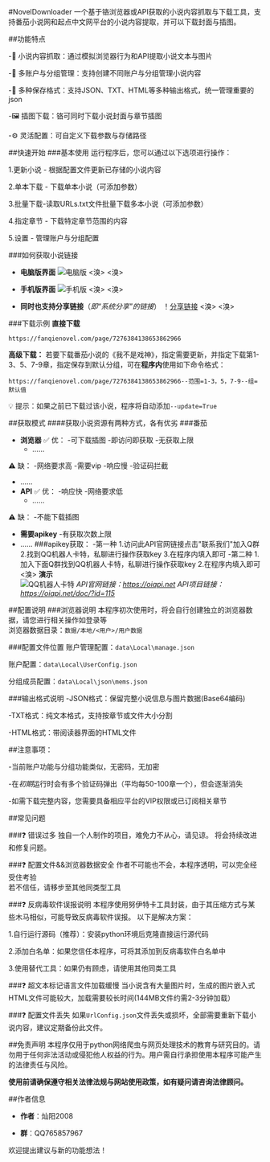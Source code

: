#NovelDownloader
一个基于铬浏览器或API获取的小说内容抓取与下载工具，支持番茄小说网和起点中文网平台的小说内容提取，并可以下载封面与插图。

##功能特点

-📖 小说内容抓取：通过模拟浏览器行为和API提取小说文本与图片

-👥  多账户与分组管理：支持创建不同账户与分组管理小说内容

-💾 多种保存格式：支持JSON、TXT、HTML等多种输出格式，统一管理重要的json

-🖼️ 插图下载：铬可同时下载小说封面与章节插图

-⚙️  灵活配置：可自定义下载参数与存储路径

##快速开始
###基本使用
运行程序后，您可以通过以下选项进行操作：

1.更新小说 - 根据配置文件更新已存储的小说内容

2.单本下载 - 下载单本小说（可添加参数）

3.批量下载-读取URLs.txt文件批量下载多本小说（可添加参数）

4.指定章节 - 下载特定章节范围的内容

5.设置 - 管理账户与分组配置

###如何获取小说链接
- **电脑版界面**
![电脑版](./src/data/Demo/电脑版.jpg)
<溴>
<溴>

- **手机版界面**
![手机版](./src/data/Demo/手机版.jpg)
<溴>
<溴>

- **同时也支持分享链接**（*即“系统分享”的链接*）
！[分享链接](./src/data/Demo/分享链接.JPG)
<溴>
<溴>

###下载示例
**直接下载**
```文本
https://fanqienovel.com/page/7276384138653862966
```
**高级下载：**
若要下载番茄小说的《我不是戏神》，指定需要更新，并指定下载第1-3、5、7-9章，指定保存到默认分组，可在**程序内**使用如下命令格式：
```文本
https://fanqienovel.com/page/7276384138653862966--范围=1-3，5，7-9--组=默认值
```

💡    提示：如果之前已下载过该小说，程序将自动添加`--update=True`

##获取模式
####获取小说资源有两种方式，各有优劣
###番茄
- **浏览器**
✅  优：
-可下载插图
-即访问即获取
-无获取上限
  - ……  
  
⚠️  缺：
-网络要求高
-需要vip
-响应慢
-验证码拦截
  - ……
- **API**
✅   优：
-响应快
-网络要求低
  - ……

⚠️        缺：
-不能下载插图
  - **需要apikey**
-有获取次数上限
  - ……
###apikey获取：
-第一种
1.访问此API官网链接点击"联系我们"加入Q群
2.找到QQ机器人卡特，私聊进行操作获取key
3.在程序内填入即可
-第二种
1.加入下面Q群找到QQ机器人卡特，私聊进行操作获取key
2.在程序内填入即可
<溴>
  **演示**  
![QQ机器人卡特](./src/data/Demo/QQ机器人卡特.JPG)
  *API官网链接：https://oiapi.net*
  *API项目链接：https://oiapi.net/doc/?id=115*

##配置说明
###浏览器说明
本程序初次使用时，将会自行创建独立的浏览器数据，请您进行相关操作如登录等  
浏览器数据目录：`数据/本地/<用户>/用户数据`

###配置文件位置
账户管理配置：`data\Local\manage.json`

账户配置：`data\Local\UserConfig.json`

分组成员配置：`data\Local\json\mems.json`

###输出格式说明
-JSON格式：保留完整小说信息与图片数据(Base64编码)

-TXT格式：纯文本格式，支持按章节或文件大小分割

-HTML格式：带阅读器界面的HTML文件

##注意事项：

-当前账户功能与分组功能类似，无密码，无加密

-在*初期*运行时会有多个验证码弹出（平均每50-100章一个），但会逐渐消失

-如需下载完整内容，您需要具备相应平台的VIP权限或已订阅相关章节

##常见问题

###❓ 错误过多
独自一个人制作的项目，难免力不从心，请见谅。 将会持续改进和修复问题。

###❓  配置文件&&浏览器数据安全
作者不可能也不会，本程序透明，可以完全经受住考验  
若不信任，请移步至其他同类型工具

###❓  反病毒软件误报说明
本程序使用努伊特卡工具封装，由于其压缩方式与某些木马相似，可能导致反病毒软件误报。 以下是解决方案：

1.自行运行源码（推荐）：安装python环境后克隆直接运行源代码

2.添加白名单：如果您信任本程序，可将其添加到反病毒软件白名单中

3.使用替代工具：如果仍有顾虑，请使用其他同类工具

###❓ 超文本标记语言文件加载缓慢
当小说含有大量图片时，生成的图片嵌入式HTML文件可能较大，加载需要较长时间(144MB文件约需2-3分钟加载）

###❓  配置文件丢失
如果`UrlConfig.json`文件丢失或损坏，全部需要重新下载小说内容，建议定期备份此文件。

##免责声明
本程序仅用于python网络爬虫与网页处理技术的教育与研究目的。请勿用于任何非法活动或侵犯他人权益的行为。用户需自行承担使用本程序可能产生的法律责任与风险。

**使用前请确保遵守相关法律法规与网站使用政策，如有疑问请咨询法律顾问。**

##作者信息
- **作者**：灿阳2008

- **群**：QQ765857967


欢迎提出建议与新的功能想法！

